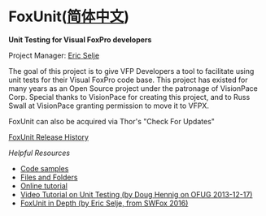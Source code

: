 # FoxUnit([简体中文](README_CN.md))
**Unit Testing for Visual FoxPro developers**

Project Manager: [Eric Selje](https://github.com/ESelje)

The goal of this project is to give VFP Developers a tool to facilitate using unit tests for their Visual FoxPro code base.
This project has existed for many years as an Open Source project under the patronage of VisionPace Corp. Special thanks to VisionPace for creating this project, and to Russ Swall at VisionPace granting permission to move it to VFPX.

FoxUnit can also be acquired via Thor's "Check For Updates"

[FoxUnit Release History](changelog/readme.md)

*Helpful Resources*

* [Code samples](FoxUnit_Asserts.md)
* [Files and Folders](FoxUnit_Folders.md)
* [Online tutorial](http://www.aksel.com/whitepapers/foxunit.htm)
* [Video Tutorial on Unit Testing (by Doug Hennig on OFUG 2013-12-17)](http://youtu.be/J5PH1tKPYpI)
* [FoxUnit in Depth (by Eric Selje, from SWFox 2016)](http://saltydogllc.com/wp-content/uploads/Selje_FoxUnit-in-Depth.pdf)
